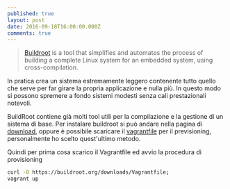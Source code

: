 ```yaml
---
published: true
layout: post
date: 2016-09-18T16:00:00.000Z
comments: true
---
```

> [Buildroot](https://buildroot.org/) is a tool that simplifies and automates the process of building a complete Linux system for an embedded system, using cross-compilation.

In pratica crea un sistema estremamente leggero contenente tutto quello che serve per far girare la propria applicazione e nulla più. In questo modo si possono spremere a fondo sistemi modesti senza cali prestazionali notevoli.

BuildRoot contiene già molti tool utili per la compilazione e la gestione di un sistema di base.
Per instalare buildroot si può andare nella pagina di [download](http://buildroot.org/downloads/), oppure è possibile scaricare il [vagrantfile](https://buildroot.org/downloads/Vagrantfile) per il previsioning, personalmente ho scelto quest'ultimo metodo.

Quindi per prima cosa scarico il Vagrantfile ed avvio la procedura di provisioning
```bash
curl -O https://buildroot.org/downloads/Vagrantfile;
vagrant up
```
